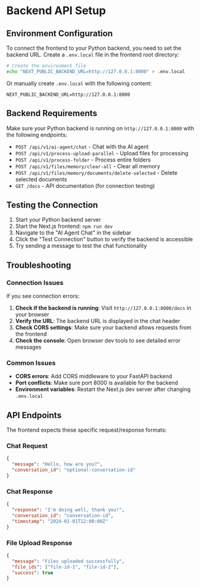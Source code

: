 # Backend API Setup

## Environment Configuration

To connect the frontend to your Python backend, you need to set the backend URL. Create a `.env.local` file in the frontend root directory:

```bash
# Create the environment file
echo "NEXT_PUBLIC_BACKEND_URL=http://127.0.0.1:8000" > .env.local
```

Or manually create `.env.local` with the following content:

```
NEXT_PUBLIC_BACKEND_URL=http://127.0.0.1:8000
```

## Backend Requirements

Make sure your Python backend is running on `http://127.0.0.1:8000` with the following endpoints:

- `POST /api/v1/ai-agent/chat` - Chat with the AI agent
- `POST /api/v1/process-upload-parallel` - Upload files for processing
- `POST /api/v1/process-folder` - Process entire folders
- `POST /api/v1/files/memory/clear-all` - Clear all memory
- `POST /api/v1/files/memory/documents/delete-selected` - Delete selected documents
- `GET /docs` - API documentation (for connection testing)

## Testing the Connection

1. Start your Python backend server
2. Start the Next.js frontend: `npm run dev`
3. Navigate to the "AI Agent Chat" in the sidebar
4. Click the "Test Connection" button to verify the backend is accessible
5. Try sending a message to test the chat functionality

## Troubleshooting

### Connection Issues

If you see connection errors:

1. **Check if the backend is running**: Visit `http://127.0.0.1:8000/docs` in your browser
2. **Verify the URL**: The backend URL is displayed in the chat header
3. **Check CORS settings**: Make sure your backend allows requests from the frontend
4. **Check the console**: Open browser dev tools to see detailed error messages

### Common Issues

- **CORS errors**: Add CORS middleware to your FastAPI backend
- **Port conflicts**: Make sure port 8000 is available for the backend
- **Environment variables**: Restart the Next.js dev server after changing `.env.local`

## API Endpoints

The frontend expects these specific request/response formats:

### Chat Request
```json
{
  "message": "Hello, how are you?",
  "conversation_id": "optional-conversation-id"
}
```

### Chat Response
```json
{
  "response": "I'm doing well, thank you!",
  "conversation_id": "conversation-id",
  "timestamp": "2024-01-01T12:00:00Z"
}
```

### File Upload Response
```json
{
  "message": "Files uploaded successfully",
  "file_ids": ["file-id-1", "file-id-2"],
  "success": true
}
```
